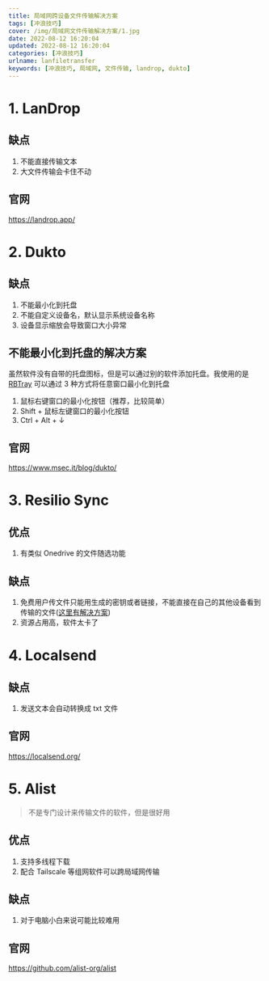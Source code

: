 ```yaml
---
title: 局域网跨设备文件传输解决方案
tags: [冲浪技巧]
cover: /img/局域网文件传输解决方案/1.jpg
date: 2022-08-12 16:20:04
updated: 2022-08-12 16:20:04
categories: [冲浪技巧]
urlname: lanfiletransfer
keywords: [冲浪技巧, 局域网, 文件传输, landrop, dukto]
---
```


# 1. LanDrop

## 缺点

1. 不能直接传输文本
2. 大文件传输会卡住不动

## 官网

https://landrop.app/

# 2. Dukto

## 缺点

1. 不能最小化到托盘
2. 不能自定义设备名，默认显示系统设备名称
3. 设备显示缩放会导致窗口大小异常

## 不能最小化到托盘的解决方案

虽然软件没有自带的托盘图标，但是可以通过别的软件添加托盘。我使用的是 [RBTray](https://g.nite07.org/benbuck/rbtray)
可以通过 3 种方式将任意窗口最小化到托盘

1. 鼠标右键窗口的最小化按钮（推荐，比较简单）
2. Shift + 鼠标左键窗口的最小化按钮
3. Ctrl + Alt + ↓

## 官网

https://www.msec.it/blog/dukto/

# 3. Resilio Sync

## 优点

1. 有类似 Onedrive 的文件随选功能

## 缺点

1. 免费用户传文件只能用生成的密钥或者链接，不能直接在自己的其他设备看到传输的文件([这里有解决方案](/resiliosync))
2. 资源占用高，软件太卡了

# 4. Localsend

## 缺点

1. 发送文本会自动转换成 txt 文件

## 官网

https://localsend.org/

# 5. Alist

> 不是专门设计来传输文件的软件，但是很好用

## 优点

1. 支持多线程下载
2. 配合 Tailscale 等组网软件可以跨局域网传输

## 缺点

1. 对于电脑小白来说可能比较难用

## 官网

https://github.com/alist-org/alist
